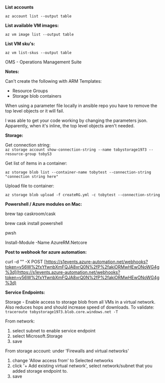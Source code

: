 **List accounts**

```
az account list --output table
```

**List available VM images:**

```
az vm image list --output table
```

**List VM sku's:**

```
az vm list-skus --output table
```

OMS - Operations Management Suite

**Notes:**

Can't create the following with ARM Templates:

* Resource Groups
* Storage blob containers

When using a parameter file locally in ansible repo you have to remove the top level objects or it will fail.

I was able to get your code working by changing the parameters json. Apparently, when it's inline, the top level objects aren't needed.

**Storage:**

Get connection string:  
`az storage account show-connection-string --name tobystorage1973 --resource-group tobyS3`

Get list of items in a container:

`az storage blob list --container-name tobytest --connection-string "connection string here"`

Upload file to container:

`az storage blob upload -f createRG.yml -c tobytest --connection-string`

**Powershell / Azure modules on Mac:**

brew tap caskroom/cask

brew cask install powershell

pwsh

Install-Module -Name AzureRM.Netcore

**Post to webhook for azure automation:**

curl -d "" -X POST [https://s1events.azure-automation.net/webhooks?token=v56W%2fxYfwnbXmFQJA8xrQ0N%2fP%2fakiORMwHEwONoWG4g%3d](https://s1events.azure-automation.net/webhooks?token=v56W%2fxYfwnbXmFQJA8xrQ0N%2fP%2fakiORMwHEwONoWG4g%3d)

**Service Endpoints:**

Storage - Enable access to storage blob from all VMs in a virtual network.  Also reduces hops and should increase speed of downloads.  To validate:   `traceroute tobystorage1973.blob.core.windows.net -T`

From network:

1. select subnet to enable service endpoint
2. select Microsoft.Storage
3. save  

From storage account: under 'Firewalls and virtual networks'

1. change 'Allow access from' to Selected networks
2. click '+ Add existing virtual network', select network/subnet that you added storage endpoint to.
3. save



